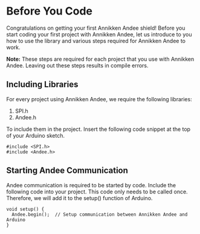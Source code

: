 # Before You Code

Congratulations on getting your first Annikken Andee shield! Before you start coding your first project with Annikken Andee, let us introduce to you how to use the library and various steps required for Annikken Andee to work.

**Note:** These steps are required for each project that you use with Annikken Andee. Leaving out these steps results in compile errors.

## Including Libraries

For every project using Annikken Andee, we require the following libraries:

1. SPI.h
2. Andee.h

To include them in the project. Insert the following code snippet at the top of your Arduino sketch.

```
#include <SPI.h>
#include <Andee.h>
```

## Starting Andee Communication

Andee communication is required to be started by code. Include the following code into your project. This code only needs to be called once. Therefore, we will add it to the setup() function of Arduino.

```
void setup() {
  Andee.begin();  // Setup communication between Annikken Andee and Arduino
}
```
